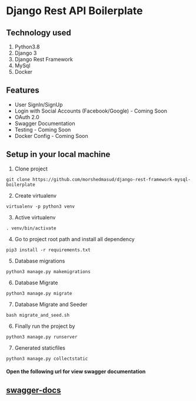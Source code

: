 # Django Rest API Boilerplate

## Technology used
1. Python3.8
2. Django 3
3. Django Rest Framework
4. MySql
5. Docker

## Features
* User SignIn/SignUp
* Login with Social Accounts (Facebook/Google) - Coming Soon
* OAuth 2.0
* Swagger Documentation
* Testing - Coming Soon
* Docker Config - Coming Soon

## Setup in your local machine
1. Clone project
```
git clone https://github.com/morshedmasud/django-rest-framework-mysql-boilerplate
```
2. Create virtualenv
```
virtualenv -p python3 venv
```
3. Active virtualenv
```
. venv/bin/activate
```
4. Go to project root path and install all dependency
```shell script
pip3 install -r requirements.txt
```
5. Database migrations
```shell script
python3 manage.py makemigrations
```

6. Database Migrate
```shell script
python3 manage.py migrate
```

7. Database Migrate and Seeder
```shell script
bash migrate_and_seed.sh
```

6. Finally run the project by 
```shell script
python3 manage.py runserver
```
7. Generated staticfiles 
```shell script
python3 manage.py collectstatic
``` 

#### Open the following url for view swagger documentation
## [swagger-docs](http://localhost:8000/swagger/)
